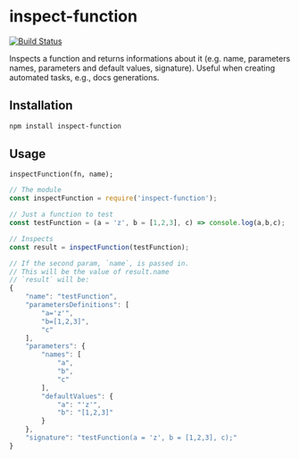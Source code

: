 # inspect-function

[![Build Status](https://api.travis-ci.org/DiegoZoracKy/inspect-function.svg)](https://travis-ci.org/DiegoZoracKy/inspect-function)

Inspects a function and returns informations about it (e.g. name, parameters names, parameters and default values, signature).
Useful when creating automated tasks, e.g., docs generations.

## Installation

```bash
npm install inspect-function
```

## Usage

`inspectFunction(fn, name);`

```javascript
// The module
const inspectFunction = require('inspect-function');

// Just a function to test
const testFunction = (a = 'z', b = [1,2,3], c) => console.log(a,b,c);

// Inspects
const result = inspectFunction(testFunction);

// If the second param, `name`, is passed in.
// This will be the value of result.name
// `result` will be:
{
	"name": "testFunction",
	"parametersDefinitions": [
		"a='z'",
		"b=[1,2,3]",
		"c"
	],
	"parameters": {
		"names": [
			"a",
			"b",
			"c"
		],
		"defaultValues": {
			"a": "'z'",
			"b": "[1,2,3]"
		}
	},
	"signature": "testFunction(a = 'z', b = [1,2,3], c);"
}
```